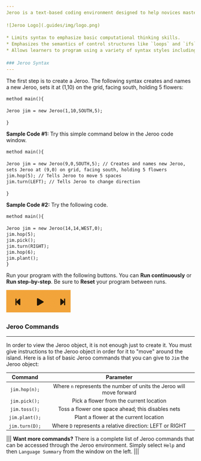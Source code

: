 ```yaml
---
Jeroo is a text-based coding environment designed to help novices master the basic mechanics of object oriented programming. Solving problems in Jeroo helps one or more kangaroo-like objects (ie, Jeroos) hop around an island. Jeroos can pick flowers, avoid and disarm nets, and stay on dry land (Jeroos cannot swim!) 

![Jeroo Logo](.guides/img/logo.png)

* Limits syntax to emphasize basic computational thinking skills.
* Emphasizes the semantics of control structures like `loops` and `ifs`.
* Allows learners to program using a variety of syntax styles including Java/C#, Python, or Visual Basic style.

### Jeroo Syntax
---
```

The first step is to create a Jeroo. The following syntax creates and names a new Jeroo, sets it at (1,10) on the grid, facing south, holding 5 flowers:

```
method main(){

Jeroo jim = new Jeroo(1,10,SOUTH,5); 

}
```

**Sample Code #1:** Try this simple command below in the Jeroo code window. 

```
method main(){

Jeroo jim = new Jeroo(9,0,SOUTH,5); // Creates and names new Jeroo, sets Jeroo at (9,0) on grid, facing south, holding 5 flowers
jim.hop(5); // Tells Jeroo to move 5 spaces
jim.turn(LEFT); // Tells Jeroo to change direction

}
```

**Sample Code #2:** Try the following code. 
```
method main(){

Jeroo jim = new Jeroo(14,14,WEST,0); 
jim.hop(5); 
jim.pick();
jim.turn(RIGHT);
jim.hop(6);
jim.plant();
}
```

Run your program with the following buttons. You can **Run continuously** or **Run step-by-step**. Be sure to **Reset** your program between runs. 

![Run Keys](.guides/img/runkeys.png)


### Jeroo Commands
---
In order to view the Jeroo object, it is not enough just to create it. You must give instructions to the Jeroo object in order for it to "move" around the island. Here is a list of basic Jeroo commands that you can give to `Jim` the Jeroo object:

|Command|Parameter|
|:-----:|:-------:|
|`jim.hop(n);`|Where `n` represents the number of units the Jeroo will move forward| 
|`jim.pick();`|Pick a flower from the current location| 
|`jim.toss();`|Toss a flower one space ahead; this disables nets|
|`jim.plant();`|Plant a flower at the current location|
|`jim.turn(D);`|Where `D` represents a relative direction: LEFT or RIGHT|


||| 
**Want more commands?**
There is a complete list of Jeroo commands that can be accessed through the Jeroo environment. Simply select `Help` and then `Language Summary` from the window on the left. 
|||

